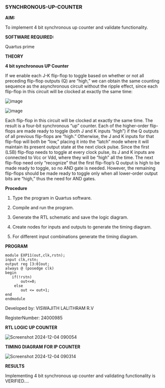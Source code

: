 ### SYNCHRONOUS-UP-COUNTER

**AIM:**

To implement 4 bit synchronous up counter and validate functionality.

**SOFTWARE REQUIRED:**

Quartus prime

**THEORY**

**4 bit synchronous UP Counter**

If we enable each J-K flip-flop to toggle based on whether or not all preceding flip-flop outputs (Q) are “high,” we can obtain the same counting sequence as the asynchronous circuit without the ripple effect, since each flip-flop in this circuit will be clocked at exactly the same time:

![image](https://github.com/naavaneetha/SYNCHRONOUS-UP-COUNTER/assets/154305477/d5db3fa0-e413-404c-b80e-b2f39d82e7e8)


![image](https://github.com/naavaneetha/SYNCHRONOUS-UP-COUNTER/assets/154305477/52cb61eb-d04b-442d-810c-31185a68410b)

Each flip-flop in this circuit will be clocked at exactly the same time.
The result is a four-bit synchronous “up” counter. Each of the higher-order flip-flops are made ready to toggle (both J and K inputs “high”) if the Q outputs of all previous flip-flops are “high.”
Otherwise, the J and K inputs for that flip-flop will both be “low,” placing it into the “latch” mode where it will maintain its present output state at the next clock pulse.
Since the first (LSB) flip-flop needs to toggle at every clock pulse, its J and K inputs are connected to Vcc or Vdd, where they will be “high” all the time.
The next flip-flop need only “recognize” that the first flip-flop’s Q output is high to be made ready to toggle, so no AND gate is needed.
However, the remaining flip-flops should be made ready to toggle only when all lower-order output bits are “high,” thus the need for AND gates.

**Procedure**

1.	Type the program in Quartus software.

2.	Compile and run the program.

3.	Generate the RTL schematic and save the logic diagram.

4.	Create nodes for inputs and outputs to generate the timing diagram.

5.	For different input combinations generate the timing diagram.

**PROGRAM**

```
module EXP11(out,clk,rstn);
input clk,rstn;
output reg [3:0]out;
always @ (posedge clk)
begin
   if(!rstn)
	   out<=0;
	else
	   out <= out+1;
end
endmodule
```

Developed by: VISWAJITH LALITHRAM R.V

RegisterNumber: 24000985

**RTL LOGIC UP COUNTER**

![Screenshot 2024-12-04 090054](https://github.com/user-attachments/assets/f73b6674-2a1d-4b8f-99dc-2c93e7fd5028)


**TIMING DIAGRAM FOR IP COUNTER**

![Screenshot 2024-12-04 090314](https://github.com/user-attachments/assets/df162a2b-3bdd-4b78-8738-85c878d83a9e)


**RESULTS**

Implementing 4 bit synchronous up counter and validating functionality is VERIFIED....
